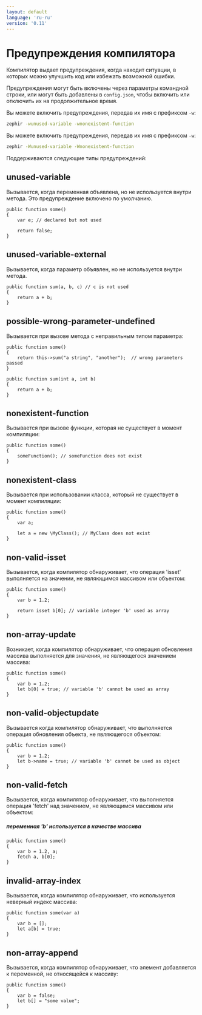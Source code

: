 ```yaml
---
layout: default
language: 'ru-ru'
version: '0.11'
---
```


# Предупреждения компилятора
Компилятор выдает предупреждения, когда находит ситуации, в которых можно улучшить код или избежать возможной ошибки.

Предупреждения могут быть включены через параметры командной строки, или могут быть добавлены в `config.json`, чтобы включить или отключить их на продолжительное время.

Вы можете включить предупреждения, передав их имя с префиксом `-w`:

```bash
zephir -wunused-variable -wnonexistent-function
```

Вы можете включить предупреждения, передав их имя с префиксом `-w`:

```bash
zephir -Wunused-variable -Wnonexistent-function
```

Поддерживаются следующие типы предупреждений:

<a id='unused-variable'></a>

## unused-variable
Вызывается, когда переменная объявлена, но не используется внутри метода. Это предупреждение включено по умолчанию.

```zephir
public function some()
{
    var e; // declared but not used

    return false;
}
```

<a id='unused-variable-external'></a>

## unused-variable-external
Вызывается, когда параметр объявлен, но не используется внутри метода.

```zephir
public function sum(a, b, c) // c is not used
{
    return a + b;
}
```

<a id='possible-wrong-parameter-undefined'></a>

## possible-wrong-parameter-undefined
Вызывается при вызове метода с неправильным типом параметра:

```zephir
public function some()
{
    return this->sum("a string", "another");  // wrong parameters passed
}

public function sum(int a, int b)
{
    return a + b;
}
```

<a id='nonexistent-function'></a>

## nonexistent-function
Вызывается при вызове функции, которая не существует в момент компиляции:

```zephir
public function some()
{
    someFunction(); // someFunction does not exist
}
```

<a id='nonexistent-class'></a>

## nonexistent-class
Вызывается при использовании класса, который не существует в момент компиляции:

```zephir
public function some()
{
    var a;

    let a = new \MyClass(); // MyClass does not exist
}
```

<a id='non-valid-isset'></a>

## non-valid-isset
Вызывается, когда компилятор обнаруживает, что операция 'isset' выполняется на значении, не являющимся массивом или объектом:

```zephir
public function some()
{
    var b = 1.2;

    return isset b[0]; // variable integer 'b' used as array
}
```

<a id='non-array-update'></a>

## non-array-update
Возникает, когда компилятор обнаруживает, что операция обновления массива выполняется для значения, не являющегося значением массива:

```zephir
public function some()
{
    var b = 1.2;
    let b[0] = true; // variable 'b' cannot be used as array
}
```

<a id='non-valid-objectupdate'></a>

## non-valid-objectupdate
Вызывается когда компилятор обнаруживает, что выполняется операция обновления объекта, не являющегося объектом:

```zephir
public function some()
{
    var b = 1.2;
    let b->name = true; // variable 'b' cannot be used as object
}
```

<a id='non-valid-fetch'></a>

## non-valid-fetch
Вызывается, когда компилятор обнаруживает, что выполняется операция 'fetch' над значением, не являющимся массивом или объектом:

##### переменная 'b' используется в качестве массива

```zephir
public function some()
{
    var b = 1.2, a;
    fetch a, b[0];
}
```

<a id='invalid-array-index'></a>

## invalid-array-index
Вызывается, когда компилятор обнаруживает, что используется неверный индекс массива:

```zephir
public function some(var a)
{
    var b = [];
    let a[b] = true;
}
```

<a id='non-array-append'></a>

## non-array-append
Вызывается, когда компилятор обнаруживает, что элемент добавляется к переменной, не относящейся к массиву:

```zephir
public function some()
{
    var b = false;
    let b[] = "some value";
}
```
